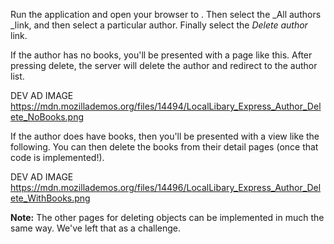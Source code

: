 Run the application and open your browser to . Then select the _All authors _link, and then select a particular author. Finally select the _Delete author_ link.

If the author has no books, you'll be presented with a page like this. After pressing delete, the server will delete the author and redirect to the author list.

DEV AD IMAGE https://mdn.mozillademos.org/files/14494/LocalLibary_Express_Author_Delete_NoBooks.png

If the author does have books, then you'll be presented with a view like the following. You can then delete the books from their detail pages (once that code is implemented!).

DEV AD IMAGE https://mdn.mozillademos.org/files/14496/LocalLibary_Express_Author_Delete_WithBooks.png

**Note:** The other pages for deleting objects can be implemented in much the same way. We've left that as a challenge.
